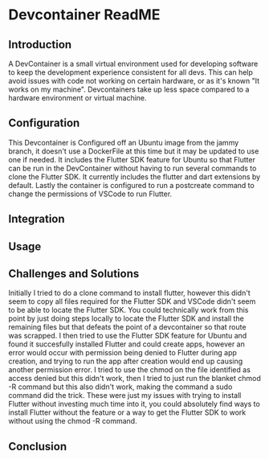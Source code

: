 # Devcontainer ReadME

## Introduction
A DevContainer is a small virtual environment used for developing software to keep the development experience consistent for all devs. This can help avoid issues with code not working on certain hardware, or as it's known "It works on my machine". Devcontainers take up less space compared to a hardware environment or virtual machine.
## Configuration
This Devcontainer is Configured off an Ubuntu image from the jammy branch, it doesn't use a DockerFile at this time but it may be updated to use one if needed. It includes the Flutter SDK feature for Ubuntu so that Flutter can be run in the DevContainer without having to run several commands to clone the Flutter SDK. It currently includes the flutter and dart extensions by default. Lastly the container is configured to run a postcreate command to change the permissions of VSCode to run Flutter.
## Integration

## Usage

## Challenges and Solutions
Initially I tried to do a clone command to install flutter, however this didn't seem to copy all files required for the Flutter SDK and VSCode didn't seem to be able to locate the Flutter SDK. You could technically work from this point by just doing steps locally to locate the Flutter SDK and install the remaining files but that defeats the point of a devcontainer so that route was scrapped. I then tried to use the Flutter SDK feature for Ubuntu and found it succesfully installed Flutter and could create apps, however an error would occur with permission being denied to Flutter during app creation, and trying to run the app after creation would end up causing another permission error. I tried to use the chmod on the file identified as access denied but this didn't work, then I tried to just run the blanket chmod -R command but this also didn't work, making the command a sudo command did the trick. These were just my issues with trying to install Flutter without investing much time into it, you could absolutely find ways to install Flutter without the feature or a way to get the Flutter SDK to work without using the chmod -R command.
## Conclusion

